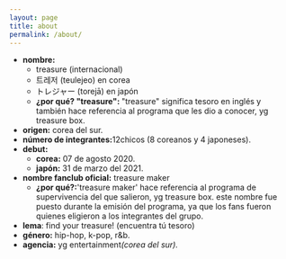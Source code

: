 ```yaml
---
layout: page
title: about
permalink: /about/
---
```


<ul><li><b>nombre:</b>
<ul><li>treasure (internacional)</li>
<li>트레저 (teulejeo) en corea</li>
<li>トレジャー (torejā) en japón</li>
<li><b>¿por qué? "treasure": </b>"treasure" significa tesoro en inglés y también hace referencia al programa que les dio a conocer, yg treasure box</a>.</li></ul></li>
<li><b>origen:</b> corea del sur.</li>
<li><b>número de integrantes:</b>12chicos (8 coreanos y 4 japoneses).</li>
<li><b>debut: </b>
<ul><li><b>corea:</b> 07 de agosto 2020.</li>
<li><b>japón:</b> 31 de marzo del 2021.</li></ul></li>
<li><b>nombre fanclub oficial:</b> treasure maker
<ul><li><b>¿por qué?:</b>'treasure maker' hace referencia al programa de supervivencia del que salieron, yg treasure box. este nombre fue puesto durante la emisión del programa, ya que los fans fueron quienes eligieron a los integrantes del grupo.</li></ul></li>
<li><b>lema</b>: find your treasure! (encuentra tú tesoro)</li>
<li><b>género:</b> hip-hop, k-pop, r&b.</li>
<li><b>agencia:</b> yg entertainment</a><i>(corea del sur).</i></li></ul>
